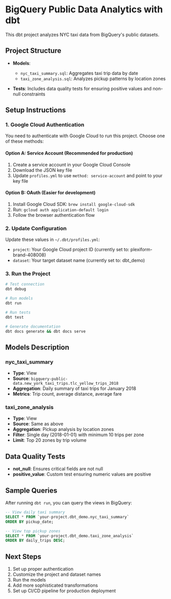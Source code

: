 # BigQuery Public Data Analytics with dbt

This dbt project analyzes NYC taxi data from BigQuery's public datasets.

## Project Structure

- **Models**: 
  - `nyc_taxi_summary.sql`: Aggregates taxi trip data by date
  - `taxi_zone_analysis.sql`: Analyzes pickup patterns by location zones

- **Tests**: Includes data quality tests for ensuring positive values and non-null constraints

## Setup Instructions

### 1. Google Cloud Authentication

You need to authenticate with Google Cloud to run this project. Choose one of these methods:

#### Option A: Service Account (Recommended for production)
1. Create a service account in your Google Cloud Console
2. Download the JSON key file
3. Update `profiles.yml` to use `method: service-account` and point to your key file

#### Option B: OAuth (Easier for development)
1. Install Google Cloud SDK: `brew install google-cloud-sdk`
2. Run: `gcloud auth application-default login`
3. Follow the browser authentication flow

### 2. Update Configuration

Update these values in `~/.dbt/profiles.yml`:
- `project`: Your Google Cloud project ID (currently set to: plexiform-brand-408008)
- `dataset`: Your target dataset name (currently set to: dbt_demo)

### 3. Run the Project

```bash
# Test connection
dbt debug

# Run models
dbt run

# Run tests
dbt test

# Generate documentation
dbt docs generate && dbt docs serve
```

## Models Description

### nyc_taxi_summary
- **Type**: View
- **Source**: `bigquery-public-data.new_york_taxi_trips.tlc_yellow_trips_2018`
- **Aggregation**: Daily summary of taxi trips for January 2018
- **Metrics**: Trip count, average distance, average fare

### taxi_zone_analysis  
- **Type**: View
- **Source**: Same as above
- **Aggregation**: Pickup analysis by location zones
- **Filter**: Single day (2018-01-01) with minimum 10 trips per zone
- **Limit**: Top 20 zones by trip volume

## Data Quality Tests

- **not_null**: Ensures critical fields are not null
- **positive_value**: Custom test ensuring numeric values are positive

## Sample Queries

After running `dbt run`, you can query the views in BigQuery:

```sql
-- View daily taxi summary
SELECT * FROM `your-project.dbt_demo.nyc_taxi_summary` 
ORDER BY pickup_date;

-- View top pickup zones
SELECT * FROM `your-project.dbt_demo.taxi_zone_analysis` 
ORDER BY daily_trips DESC;
```

## Next Steps

1. Set up proper authentication
2. Customize the project and dataset names
3. Run the models
4. Add more sophisticated transformations
5. Set up CI/CD pipeline for production deployment
